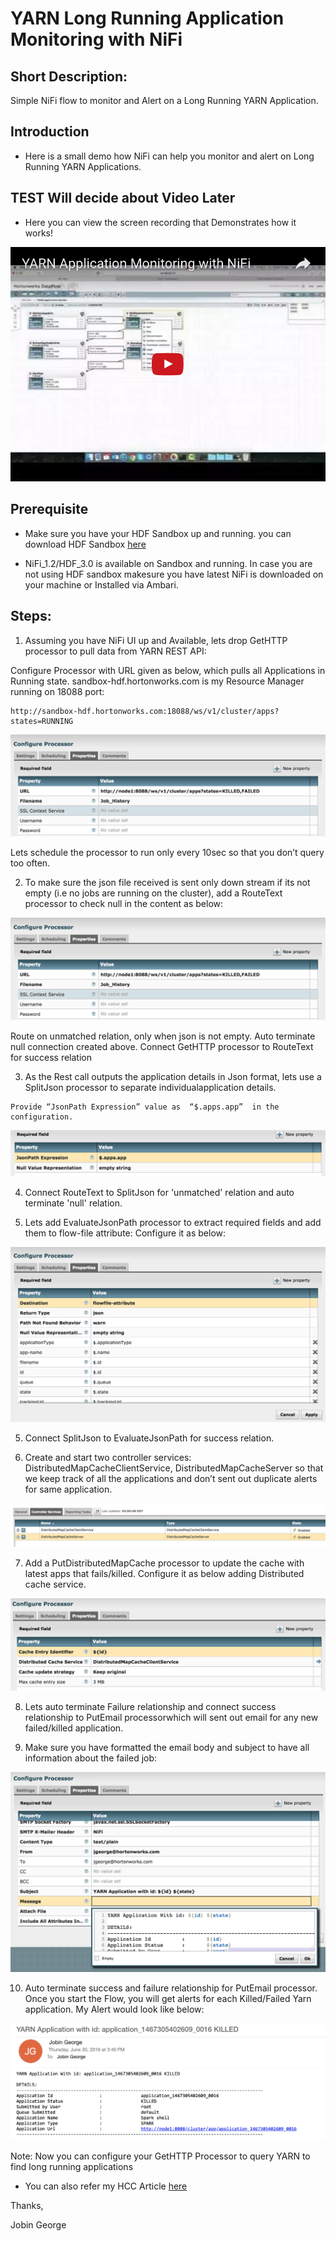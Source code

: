 # YARN Long Running Application Monitoring with NiFi

## Short Description:

Simple NiFi flow to monitor and Alert on a Long Running YARN Application.


## Introduction
- Here is a small demo how NiFi can help you monitor and alert on Long Running YARN Applications.

## TEST Will decide about Video Later

- Here you can view the screen recording that Demonstrates how it works!

[![YARN Application Monitoring with NiFi](https://github.com/jobinthompu/YARN-Application-Monitoring-with-NiFi/blob/master/Resources/images/YARN-Application-Monitoring-with-NiFi.jpg)](https://youtu.be/Ez9NPIS0XS8 "YARN Application Monitoring with NiFi - Click to Watch!")


## Prerequisite

- Make sure you have your HDF Sandbox up and running. you can download HDF Sandbox [here](https://hortonworks.com/downloads/)

- NiFi_1.2/HDF_3.0 is available on Sandbox and running. In case you are not using HDF sandbox makesure you have latest NiFi is downloaded on your machine or Installed via Ambari.

## Steps:

1) Assuming you have NiFi UI up and Available, lets drop GetHTTP processor to pull data from YARN REST API:

Configure Processor with URL given as below, which pulls all Applications in Running state. sandbox-hdf.hortonworks.com is my Resource Manager running on 18088 port:

```
http://sandbox-hdf.hortonworks.com:18088/ws/v1/cluster/apps?states=RUNNING
```

![alt tag](https://github.com/jobinthompu/YARN-Application-Monitoring-with-NiFi/blob/master/Resources/images/1.GetHTTP-processor.jpg)

Lets schedule the processor to run only every 10sec so that you don’t query too often.

2) To make sure the json file received is sent only down stream if its not empty (i.e no jobs are running on the cluster), add a RouteText processor to check null in the content as below:

![alt tag](https://github.com/jobinthompu/YARN-Application-Monitoring-with-NiFi/blob/master/Resources/images/1.GetHTTP-processor.jpg)

Route on unmatched relation, only when json is not empty. Auto terminate null connection created above. Connect GetHTTP processor to RouteText for success relation

3) As the Rest call outputs the application details in Json format, lets use a SplitJson processor to separate individualapplication details.
 
```
Provide “JsonPath Expression” value as  “$.apps.app”  in the configuration.
```

![alt tag](https://github.com/jobinthompu/YARN-Application-Monitoring-with-NiFi/blob/master/Resources/images/2.SplitJson.jpg)
 
4) Connect RouteText to SplitJson for 'unmatched' relation and auto terminate 'null' relation.

5) Lets add EvaluateJsonPath processor to extract required fields and add them to flow-file attribute: Configure it as below:

![alt tag](https://github.com/jobinthompu/YARN-Application-Monitoring-with-NiFi/blob/master/Resources/images/3.EvaluateJsonPath.jpg)

5) Connect SplitJson to EvaluateJsonPath for success relation.

6) Create and start two controller services: DistributedMapCacheClientService, DistributedMapCacheServer so that we keep track of all the applications and don’t sent out duplicate alerts for same application.

![alt tag](https://github.com/jobinthompu/YARN-Application-Monitoring-with-NiFi/blob/master/Resources/images/4.DistributedMapCacheClientService.jpg)

7) Add a PutDistributedMapCache processor to update the cache with latest apps that fails/killed. Configure it as below adding Distributed cache service.

![alt tag](https://github.com/jobinthompu/YARN-Application-Monitoring-with-NiFi/blob/master/Resources/images/5.PutDistributedMapCache.jpg)

8) Lets auto terminate Failure relationship and connect success relationship to PutEmail processorwhich will sent out email for any new failed/killed application.

9) Make sure you have formatted the email body and subject to have all information about the failed job:

![alt tag](https://github.com/jobinthompu/YARN-Application-Monitoring-with-NiFi/blob/master/Resources/images/6.PutEmail.jpg)

10) Auto terminate success and failure relationship for PutEmail processor. Once you start the Flow, you will get alerts for each Killed/Failed Yarn application. My Alert would look like below:

![alt tag](https://github.com/jobinthompu/YARN-Application-Monitoring-with-NiFi/blob/master/Resources/images/7.Email.jpg)

Note: Now you can configure your GetHTTP Processor to query YARN to find long running applications

* You can also refer my HCC Article [here](https://community.hortonworks.com/articles/34147/nifi-security-user-authentication-with-kerberos.html)

Thanks,

Jobin George

